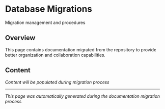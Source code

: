 # Database Migrations

Migration management and procedures

## Overview

This page contains documentation migrated from the repository to provide better organization and collaboration capabilities.

## Content

*Content will be populated during migration process*

---

*This page was automatically generated during the documentation migration process.*
